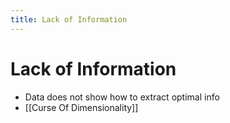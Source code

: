 ```yaml
---
title: Lack of Information
---
```


# Lack of Information
- Data does not show how to extract optimal info
- [[Curse Of Dimensionality]]











































